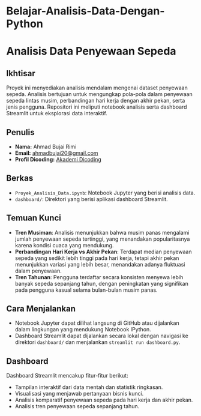 # Belajar-Analisis-Data-Dengan-Python

# Analisis Data Penyewaan Sepeda

## Ikhtisar
Proyek ini menyediakan analisis mendalam mengenai dataset penyewaan sepeda. Analisis bertujuan untuk mengungkap pola-pola dalam penyewaan sepeda lintas musim, perbandingan hari kerja dengan akhir pekan, serta jenis pengguna. Repositori ini meliputi notebook analisis serta dashboard Streamlit untuk eksplorasi data interaktif.

## Penulis
- **Nama:** Ahmad Bujai Rimi
- **Email:** [ahmadbujai20@gmail.com](mailto:ahmadbujai20@gmail.com)
- **Profil Dicoding:** [Akademi Dicoding](https://www.dicoding.com/users/bujai_rimi/academies)

## Berkas
- `Proyek_Analisis_Data.ipynb`: Notebook Jupyter yang berisi analisis data.
- `dashboard/`: Direktori yang berisi aplikasi dashboard Streamlit.

## Temuan Kunci
- **Tren Musiman**: Analisis menunjukkan bahwa musim panas mengalami jumlah penyewaan sepeda tertinggi, yang menandakan popularitasnya karena kondisi cuaca yang mendukung.
- **Perbandingan Hari Kerja vs Akhir Pekan**: Terdapat median penyewaan sepeda yang sedikit lebih tinggi pada hari kerja, tetapi akhir pekan menunjukkan variasi yang lebih besar, menandakan adanya fluktuasi dalam penyewaan.
- **Tren Tahunan**: Pengguna terdaftar secara konsisten menyewa lebih banyak sepeda sepanjang tahun, dengan peningkatan yang signifikan pada pengguna kasual selama bulan-bulan musim panas.

## Cara Menjalankan
- Notebook Jupyter dapat dilihat langsung di GitHub atau dijalankan dalam lingkungan yang mendukung Notebook IPython.
- Dashboard Streamlit dapat dijalankan secara lokal dengan navigasi ke direktori `dashboard/` dan menjalankan `streamlit run dashboard.py`.

## Dashboard
Dashboard Streamlit mencakup fitur-fitur berikut:
- Tampilan interaktif dari data mentah dan statistik ringkasan.
- Visualisasi yang menjawab pertanyaan bisnis kunci.
- Analisis komparatif penyewaan sepeda pada hari kerja dan akhir pekan.
- Analisis tren penyewaan sepeda sepanjang tahun.
